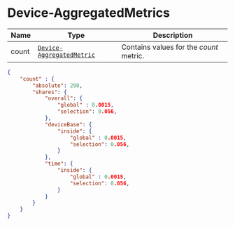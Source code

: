 # Device-AggregatedMetrics

Name        |Type      | Description
------------|----------|------------
count | [`Device-AggregatedMetric`](/api/reference/data-modelsata-models/r-aggregated-metric/device.md) | Contains values for the *count* metric.

```json
{
    "count" : {
        "absolute": 200,
        "shares": {
            "overall": {
                "global" : 0.0015,
                "selection": 0.056,
            },
            "deviceBase": {
                "inside": {
                    "global" : 0.0015,
                    "selection": 0.056,
                }
            },
            "time": {
                "inside": {
                    "global" : 0.0015,
                    "selection": 0.056,
                }
            }
        }
    }
}
```
